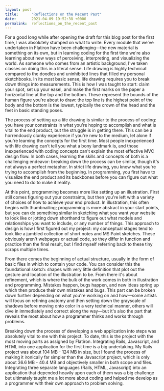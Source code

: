 ```yaml
---
layout: post
title:      "Reflections on the Recent Past"
date:       2021-04-09 19:52:38 +0000
permalink:  reflections_on_the_recent_past
---
```



For a good long while after opening the draft for this blog post for the first time, I was absolutely stumped on what to write. Every module that we've undertaken in Flatiron have been challenging—the new material is something on its own, but in learning coding for the first time we're also learning about new ways of perceiving, interpreting, and visualizing the world. As someone who comes from an artistic background, I've taken classes on doing this in a literal sense. Life drawing is highly technical compared to the doodles and uninhibited lines that filled my personal sketchbooks. In its most basic sense, life drawing requires you to break down things into measurements. This is how I was taught to start: claim your spot, set up your easel, and make the first marks on the paper a horizontal line at the top and the bottom. These represent the bounds of the human figure you're about to draw: the top line is the highest point of the body and the bottom is the lowest, typically the crown of the head and the feet in basic standing poses. 

The process of setting up a life drawing is similar to the process of coding: you have your constraints in what you're hoping to accomplish and what is vital to the end product, but the struggle is in getting there. This can be a horrendously clunky experience if you're new to the medium, let alone if you're learning the concepts for the first time. Most people inexperienced with life drawing can't tell you what a bony landmark is, and those inexperienced with coding concepts can't explain the most effective MVC design flow. In both cases, learning the skills and concepts of both is a challenging endeavor: breaking down the process can be similar, though it's not always a perfect metaphor. In strict life drawing, you know what you're trying to accomplish from the beginning. In programming, you first have to visualize the end product and its backbones before you can figure out what you need to do to make it reality.

At this point, programming becomes more like setting up an illustration. First still comes figuring out your constraints, but then you're left with a variety of choices of how to achieve your end product. In illustration, this often begins with thumbnailing; programming is more abstract in your start points, but you can do something similar in sketching what you want your website to look like or jotting down shorthand to figure out what models and relationships you want to include, or any number of things. This approach to design is how I first figured out my project: my conceptual stages tend to look like a jumbled collection of short notes and MS Paint sketches. These obviously aren't webpages or actual code, so they differ in function and practice than the final result, but I find myself referring back to these tiny scraps multiple times. 

From there comes the beginning of actual structure, usually in the form of basic files in which to contain your code. You can consider this the foundational sketch: shapes with very little definition that plot out the gesture and location of the illustration to be. From there it's about refinement, which is where the bulk of the work comes in both in illustration and programming. Mistakes happen, bugs happen, and new ideas spring up which then produce their own mistakes and bugs. This part can be broken down further depending on what you're working on and how—some artists will focus on refining anatomy and then setting down the grayscale of shadows before moving onto color in a very technical manner, others will dive in immediately and correct along the way—but it's also the part that reveals the most about how a programmer thinks and works through problems.

Breaking down the process of developing a web application into steps was absolutely vital to me with this project. To date, this is the project with the most moving parts as assigned by Flatiron. Integrating Rails, Javascript, and HTML into one application for the first time is a big undertaking. My Rails project was about 104 MB - 124 MB in size, but I found the process of making it ironically far simpler than the Javascript project, which is only about 36.6 MB - 40.4 MB and objectively smaller in both scope and files. Integrating three separate languages (Rails, HTML, Javascript) into an application that depended heavily upon each of them was a big challenge but ultimately taught me a lot more about coding and helped me develop as a programmer with their own approach to problem solving.
